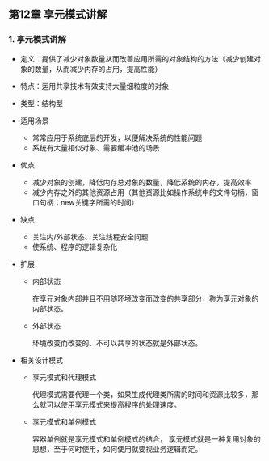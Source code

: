 ## 第12章 享元模式讲解

### 1. 享元模式讲解

* 定义：提供了减少对象数量从而改善应用所需的对象结构的方法（减少创建对象的数量，从而减少内存的占用，提高性能）

* 特点：运用共享技术有效支持大量细粒度的对象

* 类型：结构型

* 适用场景

  * 常常应用于系统底层的开发，以便解决系统的性能问题
  * 系统有大量相似对象、需要缓冲池的场景

* 优点

  * 减少对象的创建，降低内存总对象的数量，降低系统的内存，提高效率
  * 减少内存之外的其他资源占用（其他资源比如操作系统中的文件句柄，窗口句柄；new关键字所需的时间）

* 缺点

  * 关注内/外部状态、关注线程安全问题
  * 使系统、程序的逻辑复杂化

* 扩展

  * 内部状态

    在享元对象内部并且不用随环境改变而改变的共享部分，称为享元对象的内部状态。

  * 外部状态

    环境改变而改变的、不可以共享的状态就是外部状态。

* 相关设计模式

  * 享元模式和代理模式

    代理模式需要代理一个类，如果生成代理类所需的时间和资源比较多，那么就可以使用享元模式来提高程序的处理速度。

  * 享元模式和单例模式

    容器单例就是享元模式和单例模式的结合， 享元模式就是一种复用对象的思想，至于何时使用，如何使用就要视业务逻辑而定。